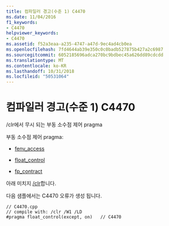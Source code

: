 ```yaml
---
title: 컴파일러 경고(수준 1) C4470
ms.date: 11/04/2016
f1_keywords:
- C4470
helpviewer_keywords:
- C4470
ms.assetid: f52a3eaa-a235-4747-a47d-9ec4ad4cb0ea
ms.openlocfilehash: 7fd4644ab39e350c0c0badb527875b427a2c6987
ms.sourcegitcommit: 6052185696adca270bc9bdbec45a626dd89cdcdd
ms.translationtype: MT
ms.contentlocale: ko-KR
ms.lasthandoff: 10/31/2018
ms.locfileid: "50531064"
---
```

# <a name="compiler-warning-level-1-c4470"></a>컴파일러 경고(수준 1) C4470

/clr에서 무시 되는 부동 소수점 제어 pragma

부동 소수점 제어 pragma:

- [fenv_access](../../preprocessor/fenv-access.md)

- [float_control](../../preprocessor/float-control.md)

- [fp_contract](../../preprocessor/fp-contract.md)

아래 미치지 [/clr](../../build/reference/clr-common-language-runtime-compilation.md)합니다.

다음 샘플에서는 C4470 오류가 생성 됩니다.

```
// C4470.cpp
// compile with: /clr /W1 /LD
#pragma float_control(except, on)   // C4470
```